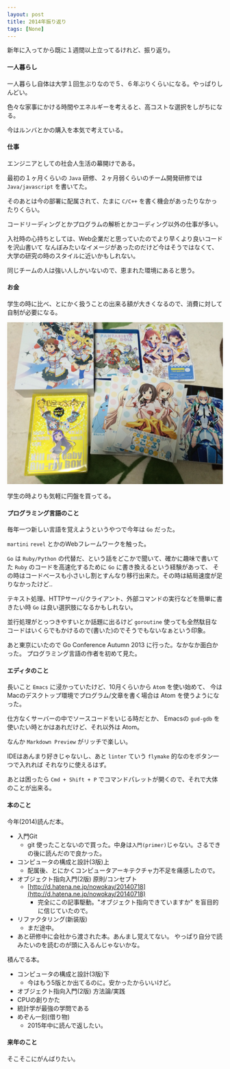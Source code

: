 ```yaml
---
layout: post
title: 2014年振り返り
tags: [None]
---
```


新年に入ってから既に１週間以上立ってるけれど、振り返り。

#### 一人暮らし

一人暮らし自体は大学１回生ぶりなので５、６年ぶりくらいになる。やっぱりしんどい。

色々な家事にかける時間やエネルギーを考えると、高コストな選択をしがちになる。

今はルンバとかの購入を本気で考えている。

#### 仕事

エンジニアとしての社会人生活の幕開けである。

最初の１ヶ月くらいの `Java` 研修、２ヶ月弱くらいのチーム開発研修では `Java/javascript`
を書いてた。

そのあとは今の部署に配属されて、たまに `C/C++` を書く機会があったりなかったりくらい。

コードリーディングとかプログラムの解析とかコーディング以外の仕事が多い。

入社時の心持ちとしては、Web企業だと思っていたのでより早くより良いコードを沢山書いて
なんぼみたいなイメージがあったのだけど今はそうではなくて、大学の研究の時のスタイルに近いかもしれない。

同じチームの人は強い人しかいないので、恵まれた環境にあると思う。

#### お金

学生の時に比べ、とにかく扱うことの出来る額が大きくなるので、消費に対して自制が必要になる。

<img src="/assets/posts/kpi-2015/bd_pict.jpg" width="640px">

学生の時よりも気軽に円盤を買ってる。

#### プログラミング言語のこと

毎年一つ新しい言語を覚えようというやつで今年は `Go` だった。

`martini` `revel` とかのWebフレームワークを触った。

`Go` は `Ruby/Python` の代替だ、という話をどこかで聞いて、確かに趣味で書いてた `Ruby` のコードを高速化するために `Go` に書き換えるという経験があって、
その時はコードベースも小さいし割とすんなり移行出来た。その時は結局速度が足りなかったけど..

テキスト処理、HTTPサーバ/クライアント、外部コマンドの実行などを簡単に書きたい時 `Go` は良い選択肢になるかもしれない。

並行処理がとっつきやすいとか話題に出るけど `goroutine` 使っても全然駄目なコードはいくらでもかけるので(書いた)のでそうでもないなぁという印象。

あと東京にいたので Go Conference Autumn 2013 に行った。なかなか面白かった。
プログラミング言語の作者を初めて見た。

#### エディタのこと

長いこと `Emacs` に浸かっていたけど、10月くらいから `Atom` を使い始めて、
今はMacのデスクトップ環境でプログラム/文章を書く場合は Atom を使うようになった。

仕方なくサーバーの中でソースコードをいじる時だとか、
Emacsの `gud-gdb` を使いたい時とかはあれだけど、それ以外は Atom。

なんか `Markdown Preview` がリッチで楽しい。

IDEはあんまり好きじゃないし、あと `linter` ていう `flymake` 的なのをボタン一つで入れれば
それなりに使えるはず。

あとは困ったら `Cmd + Shift + P` でコマンドパレットが開くので、それで大体のことが出来る。

#### 本のこと

今年(2014)読んだ本。

- 入門Git
  - git 使ったことないので買った。中身は`入門(primer)`じゃない。さるできの後に読んだので良かった。
- コンピュータの構成と設計(3版)上
  - 配属後、とにかくコンピュータアーキテクチャ力不足を痛感したので。
- オブジェクト指向入門(2版) 原則/コンセプト
  - [http://d.hatena.ne.jp/nowokay/20140718](http://d.hatena.ne.jp/nowokay/20140718)
    - 完全にこの記事駆動。"オブジェクト指向できていますか" を盲目的に信じていたので。
- リファクタリング(新装版)
  - まだ途中。
- あと研修中に会社から渡された本。あんまし覚えてない。
  やっぱり自分で読みたいのを読むのが頭に入るんじゃないかな。

積んでる本。

- コンピュータの構成と設計(3版)下
  - 今はもう5版とか出てるのに。安かったからいいけど。
- オブジェクト指向入門(2版) 方法論/実践
- CPUの創りかた
- 統計学が最強の学問である
- めぞん一刻(借り物)
  - 2015年中に読んで返したい。

#### 来年のこと

そこそこにがんばりたい。
